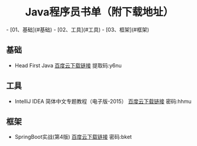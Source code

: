 <h1 align="center">Java程序员书单（附下载地址）</h1>
- [01、基础](#基础)
- [02、工具](#工具)
- [03、框架](#框架)

## 基础

- Head First Java       [百度云下载链接](https://pan.baidu.com/s/178A7dZ9_iPnJXdah4us21g) 提取码:y6nu 

## 工具

- IntelliJ IDEA 简体中文专题教程（电子版-2015）       [百度云下载链接](https://pan.baidu.com/s/1iDVppJx6lyi1OHP20fQ0Kw)  密码:hhmu

## 框架

- SpringBoot实战(第4版)       [百度云下载链接](https://pan.baidu.com/s/1t4osxMhbCxChGoBO-PUimw)  密码:bket
